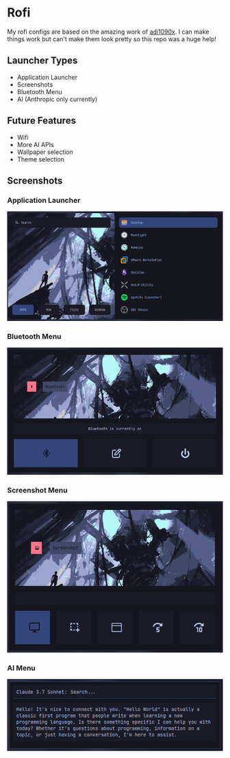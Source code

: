 # Rofi

My rofi configs are based on the amazing work of [adi1090x](https://github.com/adi1090x/rofi). I can make things work but can't make them look pretty so this repo was a huge help!

## Launcher Types
- Application Launcher
- Screenshots
- Bluetooth Menu
- AI (Anthropic only currently)

## Future Features
- Wifi
- More AI APIs
- Wallpaper selection
- Theme selection

## Screenshots
### Application Launcher
![Rofi Application Launcher](./assets/rofi-app-launcher.png)

### Bluetooth Menu
![Rofi Bluetooth Menu](./assets/rofi-bluetooth-menu.png)

### Screenshot Menu
![Rofi Screenshot Menu](./assets/rofi-screenshot-menu.png)

### AI Menu
![Rofi AI Menu](./assets/rofi-ai-menu.png)
